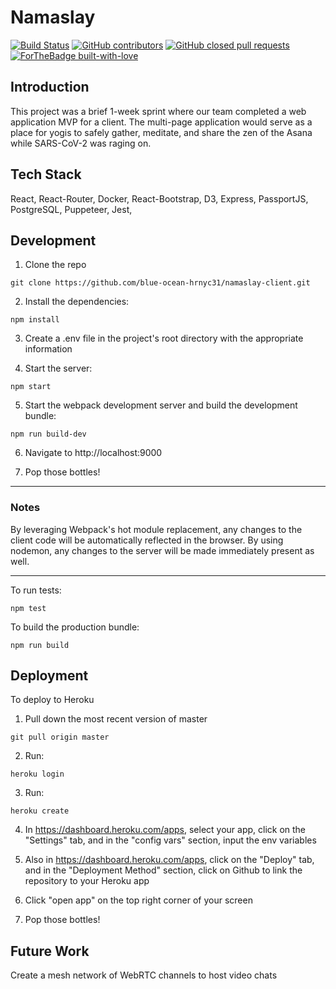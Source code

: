 # Namaslay
 
[![Build Status](https://travis-ci.com/blue-ocean-hrnyc31/namaslay-client.svg?branch=master)](https://travis-ci.com/blue-ocean-hrnyc31/namaslay-client)
[![GitHub contributors](https://img.shields.io/github/contributors/blue-ocean-hrnyc31/namaslay-client)](https://github.com/blue-ocean-hrnyc31/namaslay-client/edit/master/README.md)
[![GitHub closed pull requests](https://img.shields.io/github/issues-pr-closed/blue-ocean-hrnyc31/namaslay-client)](https://github.com/blue-ocean-hrnyc31/namaslay-client/pulls)
[![ForTheBadge built-with-love](http://ForTheBadge.com/images/badges/built-with-love.svg)](https://github.com/blue-ocean-hrnyc31/namaslay-client)

## Introduction
This project was a brief 1-week sprint where our team completed a web application MVP for a client. The multi-page application would serve as a place for yogis to safely gather, meditate, and share the zen of the Asana while SARS-CoV-2 was raging on.

## Tech Stack
React, React-Router, Docker, React-Bootstrap, D3, Express, PassportJS, PostgreSQL, Puppeteer, Jest, 

## Development
1. Clone the repo

```
git clone https://github.com/blue-ocean-hrnyc31/namaslay-client.git
```

2.  Install the dependencies:

```
npm install
```

3.  Create a .env file in the project's root directory with the appropriate information

4.  Start the server:

```
npm start
```

5.  Start the webpack development server and build the development bundle:

```
npm run build-dev
```

6.  Navigate to http://localhost:9000

7.  Pop those bottles!

---

### Notes

By leveraging Webpack's hot module replacement, any changes to the client code will be automatically reflected in the browser.
By using nodemon, any changes to the server will be made immediately present as well.

---

To run tests:

```
npm test
```

To build the production bundle:

```
npm run build
```

## Deployment

To deploy to Heroku

1.  Pull down the most recent version of master

```
git pull origin master
```

2.  Run:

```
heroku login
```

3.  Run:

```
heroku create
```

4.  In https://dashboard.heroku.com/apps, select your app, click on the "Settings" tab, and in the "config vars" section, input the env variables

5.  Also in https://dashboard.heroku.com/apps, click on the "Deploy" tab, and in the "Deployment Method" section, click on Github to link the repository to your Heroku app

6.  Click "open app" on the top right corner of your screen

7.  Pop those bottles!


## Future Work
Create a mesh network of WebRTC channels to host video chats
